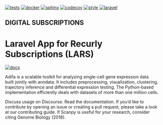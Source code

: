 [![tests](https://github.com/davehorsfall/lars/actions/workflows/test-coverage.yml/badge.svg)](https://github.com/davehorsfall/lars/actions/workflows/test-coverage.yml)
[![docker](https://github.com/haniffalab/sci-adifa/actions/workflows/docker-build.yml/badge.svg)](https://github.com/haniffalab/sci-adifa/actions/workflows/docker-build.yml)
[![sphinx](https://github.com/haniffalab/sci-adifa/actions/workflows/sphinx-build.yml/badge.svg)](https://github.com/haniffalab/sci-adifa/actions/workflows/sphinx-build.yml)
[![codecov](https://codecov.io/gh/davehorsfall/lars/branch/main/graph/badge.svg?token=3XVRW2WDDC)](https://codecov.io/gh/davehorsfall/lars)
[![style](https://github.styleci.io/repos/279132932/shield?style=flat&branch=master)](https://github.styleci.io/repos/279132932?branch=master)
[![laravel](https://img.shields.io/badge/laravel-8-blue)](https://laravel.com/docs/8.x/)

## DIGITAL SUBSCRIPTIONS

# Laravel App for Recurly Subscriptions (LARS)

[![docs](https://img.shields.io/badge/Documentation-online-blue)](https://haniffalab.github.io/sci-adifa)

Adifa is a scalable toolkit for analyzing single-cell gene expression data built jointly with anndata. It includes preprocessing, visualization, clustering, trajectory inference and differential expression testing. The Python-based implementation efficiently deals with datasets of more than one million cells.

Discuss usage on Discourse. Read the documentation. If you’d like to contribute by opening an issue or creating a pull request, please take a look at our contributing guide. If Scanpy is useful for your research, consider citing Genome Biology (2018).
